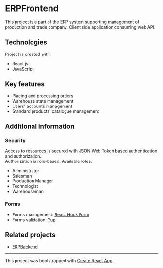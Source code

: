 # ERPFrontend
This project is a part of the ERP system supporting management of production and trade company. Client side application consuming web API. 

## Technologies
Project is created with:
* React.js 
* JavaScript

## Key features
* Placing and processing orders
* Warehouse state management
* Users' accounts management
* Standard products' catalogue management

## Additional information
### Security
Access to resources is secured with JSON Web Token based authentication and authorization. <br />
Authorization is role-based. Available roles:
* Administrator
* Salesman
* Production Manager
* Technologist
* Warehouseman

### Forms
* Forms management: [React Hook Form](https://react-hook-form.com/)
* Forms validation: [Yup](https://github.com/jquense/yup)

## Related projects
* [ERPBackend](https://github.com/kp1258/ERPBackend)
-----------
This project was bootstrapped with [Create React App](https://github.com/facebook/create-react-app).
